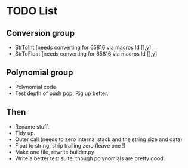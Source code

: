 # TODO List

## Conversion group
- StrToInt          [needs converting for 65816 via macros ld [],y]
- StrToFloat         [needs converting for 65816 via macros ld [],y]

## Polynomial group
- Polynomial code 
- Test depth of push pop, Rig up better.

## Then
- Rename stuff.
- Tidy up.
- Outer call (needs to zero internal stack and the string size and data)
- Float to string, strip trailing zero (leave one !)
- Make one file, rewrite builder.py
- Write a better test suite, though polynomials are pretty good.

